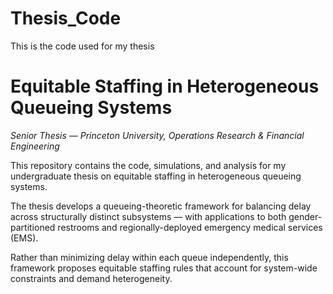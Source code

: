 # Thesis_Code
This is the code used for my thesis
# Equitable Staffing in Heterogeneous Queueing Systems
*Senior Thesis — Princeton University, Operations Research & Financial Engineering*

This repository contains the code, simulations, and analysis for my undergraduate thesis on equitable staffing in heterogeneous queueing systems.

The thesis develops a queueing-theoretic framework for balancing delay across structurally distinct subsystems — with applications to both gender-partitioned restrooms and regionally-deployed emergency medical services (EMS).

Rather than minimizing delay within each queue independently, this framework proposes equitable staffing rules that account for system-wide constraints and demand heterogeneity.


